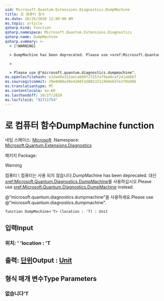 ```yaml
---
uid: Microsoft.Quantum.Extensions.Diagnostics.DumpMachine
title: 로 컴퓨터 함수
ms.date: 10/26/2020 12:00:00 AM
ms.topic: article
qsharp.kind: function
qsharp.namespace: Microsoft.Quantum.Extensions.Diagnostics
qsharp.name: DumpMachine
qsharp.summary: >-
  > [!WARNING]

  > DumpMachine has been deprecated. Please use <xref:Microsoft.Quantum.Diagnostics.DumpMachine> instead.

  >

  > Please use @"microsoft.quantum.diagnostics.dumpmachine".
ms.openlocfilehash: e1da49a322aecab09f2f25faf9ae6caf241ab6b7
ms.sourcegitcommit: 29e0d88a30e4166fa580132124b0eb57e1f0e986
ms.translationtype: MT
ms.contentlocale: ko-KR
ms.lasthandoff: 10/27/2020
ms.locfileid: "92711754"
---
```

# <a name="dumpmachine-function"></a><span data-ttu-id="cbbc9-102">로 컴퓨터 함수</span><span class="sxs-lookup"><span data-stu-id="cbbc9-102">DumpMachine function</span></span>

<span data-ttu-id="cbbc9-103">네임 스페이스: [Microsoft](xref:Microsoft.Quantum.Extensions.Diagnostics) .</span><span class="sxs-lookup"><span data-stu-id="cbbc9-103">Namespace: [Microsoft.Quantum.Extensions.Diagnostics](xref:Microsoft.Quantum.Extensions.Diagnostics)</span></span>

<span data-ttu-id="cbbc9-104">패키지 [](https://nuget.org/packages/)</span><span class="sxs-lookup"><span data-stu-id="cbbc9-104">Package: [](https://nuget.org/packages/)</span></span>


> [!WARNING]
> <span data-ttu-id="cbbc9-105">컴퓨터 \ 컴퓨터는 사용 되지 않습니다.</span><span class="sxs-lookup"><span data-stu-id="cbbc9-105">DumpMachine has been deprecated.</span></span> <span data-ttu-id="cbbc9-106">대신 <xref:Microsoft.Quantum.Diagnostics.DumpMachine>를 사용하십시오.</span><span class="sxs-lookup"><span data-stu-id="cbbc9-106">Please use <xref:Microsoft.Quantum.Diagnostics.DumpMachine> instead.</span></span>
>
> <span data-ttu-id="cbbc9-107">@"microsoft.quantum.diagnostics.dumpmachine"을 사용하세요.</span><span class="sxs-lookup"><span data-stu-id="cbbc9-107">Please use @"microsoft.quantum.diagnostics.dumpmachine".</span></span>



```qsharp
function DumpMachine<'T> (location : 'T) : Unit
```


## <a name="input"></a><span data-ttu-id="cbbc9-108">입력</span><span class="sxs-lookup"><span data-stu-id="cbbc9-108">Input</span></span>

### <a name="location--t"></a><span data-ttu-id="cbbc9-109">위치: ' '</span><span class="sxs-lookup"><span data-stu-id="cbbc9-109">location : 'T</span></span>





## <a name="output--unit"></a><span data-ttu-id="cbbc9-110">출력: [단위](xref:microsoft.quantum.lang-ref.unit)</span><span class="sxs-lookup"><span data-stu-id="cbbc9-110">Output : [Unit](xref:microsoft.quantum.lang-ref.unit)</span></span>



## <a name="type-parameters"></a><span data-ttu-id="cbbc9-111">형식 매개 변수</span><span class="sxs-lookup"><span data-stu-id="cbbc9-111">Type Parameters</span></span>

### <a name="t"></a><span data-ttu-id="cbbc9-112">없습니다</span><span class="sxs-lookup"><span data-stu-id="cbbc9-112">'T</span></span>

